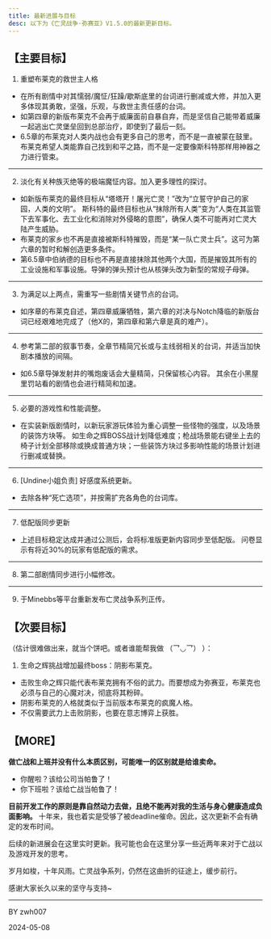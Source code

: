 ```yaml
---
title: 最新进展与目标
desc: 以下为《亡灵战争·弥赛亚》V1.5.0的最新更新目标。
---
```


## 【主要目标】
1. 重塑布莱克的救世主人格

- 在所有剧情中对其懦弱/魔怔/狂躁/歇斯底里的台词进行删减或大修，并加入更多体现其勇敢，坚强，乐观，与救世主责任感的台词。
- 如第四章的新版布莱克不会再于威廉面前自暴自弃，而是坚信自己能带着威廉一起逃出亡灵堡垒回到总部治疗，即使到了最后一刻。
- 6.5章的布莱克对人类内战也会有更多自己的思考，而不是一直被蒙在鼓里。布莱克希望人类能靠自己找到和平之路，而不是一定要像斯科特那样用神器之力进行管束。

---
2. 淡化有关种族灭绝等的极端魔怔内容。加入更多理性的探讨。

- 如新版布莱克的最终目标从“塔塔开！屠光亡灵！”改为“立誓守护自己的家园，人类的文明”。
斯科特的最终目标也从“抹除所有人类”变为“人类在其监管下去军事化、去工业化和消除对外侵略的意图”，确保人类不可能再对亡灵大陆产生威胁。
- 布莱克的家乡也不再是直接被斯科特摧毁，而是“某一队亡灵士兵”。这可为第六章的暂时和解创造更多条件。
- 第6.5章中伯纳德的目标也不再是直接抹除其他两个大国，而是摧毁其所有的工业设施和军事设施。导弹的弹头预计也从核弹头改为新型的常规子母弹。

---
3. 为满足以上两点，需重写一些剧情关键节点的台词。

- 如序章的布莱克自述，第四章威廉牺牲，第六章的对决与Notch降临的新版台词已经艰难地完成了（他X的，第四章和第六章是真的难产）。

---
4. 参考第二部的叙事节奏，全章节精简冗长或与主线弱相关的台词，并适当加快剧本播放的间隔。

- 如6.5章导弹发射井的嘴炮废话会大量精简，只保留核心内容。
其余在小黑屋里罚站看的剧情也会进行精简和加速。

---
5. 必要的游戏性和性能调整。

- 在实装新版剧情时，以新玩家游玩体验为重心调整一些怪物的强度，以及场景的装饰方块等。
如生命之辉BOSS战计划降低难度；枪战场景能右键坐上去的椅子计划全部移除或换成普通方块；一些装饰方块过多影响性能的场景计划进行删减或替换。

---
6. [Undine小姐负责] 好感度系统更新。

- 去除各种“死亡选项”，并按需扩充各角色的台词库。

---
7. 低配版同步更新

- 上述目标稳定达成并通过公测后，会将标准版更新内容同步至低配版。
问卷显示有将近30%的玩家有低配版的需求。

---
8. 第二部剧情同步进行小幅修改。

---
9.  于Minebbs等平台重新发布亡灵战争系列正传。


## 【次要目标】
（估计很难做出来，就当个饼吧。或者谁能帮我做 （乛◡乛） ）：

1. 生命之辉挑战增加最终boss：阴影布莱克。

- 击败生命之辉只能代表布莱克拥有不俗的武力。而要想成为弥赛亚，布莱克也必须与自己的心魔对决，彻底将其粉碎。
- 阴影布莱克的人格就类似于当前版本布莱克的疯魔人格。
- 不仅需要武力上击败阴影，也要在意志博弈上获胜。


## 【MORE】
**做亡战和上班并没有什么本质区别，可能唯一的区别就是给谁卖命。**

- 你醒啦？该给公司当帕鲁了！
- 你下班啦？该给亡战当帕鲁了！


**目前开发工作的原则是靠自然动力去做，且绝不能再对我的生活与身心健康造成负面影响。**
十年来，我也着实是受够了被deadline催命。因此，这次更新不会有确定的发布时间。

后续的新进展会在这里实时更新。我可能也会在这里分享一些近两年来对于亡战以及游戏开发的思考。

岁月如梭，十年风雨。亡灵战争系列，仍然在这曲折的征途上，缓步前行。

感谢大家长久以来的坚守与支持~

---
BY zwh007

2024-05-08